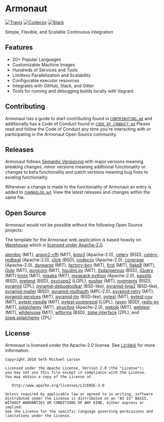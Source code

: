 # Armonaut

[![Travis](https://img.shields.io/travis/SethMichaelLarson/Armonaut/master.svg)](https://travis-ci.org/SethMichaelLarson/Armonaut)
[![Codecov](https://img.shields.io/codecov/c/github/SethMichaelLarson/Armonaut/master.svg)](https://codecov.io/gh/SethMichaelLarson/Armonaut)
[![Slack](https://img.shields.io/badge/slack-%23dev-brightgreen.svg)](https://armonaut.slack.com)

Simple, Flexible, and Scalable Continuous Integration

## Features

- 20+ Popular Languages
- Customizable Machine Images
- Hundreds of Services and Tools
- Limitless Parallelization and Scalability
- Configurable executor resources
- Integrates with GitHub, Slack, and Gitter
- Tools for running and debugging builds locally with Vagrant

## Contributing

Armonaut has a guide to start contributing found in [`CONTRIBUTING.md`](https://github.com/SethMichaelLarson/Armonaut/blob/master/CONTRIBUTING.md)
and additionally has a Code of Conduct found in [`CODE_OF_CONDUCT.md`](https://github.com/SethMichaelLarson/Armonaut/blob/master/CODE_OF_CONDUCT.md)
Please read and follow the Code of Conduct any time you're interacting with or participating in the Armonaut Open Source community.

## Releases

Armonaut follows [Semantic Versioning](http://semver.org/spec/v2.0.0.html)
with major versions meaning breaking changes,
minor versions meaning additional functionality or changes to beta functionality
and patch versions meaning bug fixes to existing functionality.

Whenever a change is made to the functionality of Armonaut an entry is added to
[`CHANGELOG.md`](https://github.com/SethMichaelLarson/Armonaut/blob/master/CHANGELOG.md).
View the latest releases and changes within the same file.

## Open Source

Armonaut would not be possible without the following Open Source projects:

The template for the Armonaut web application is based heavily on [Warehouse](https://github.com/pypa/warehouse)
which is [licensed under Apache-2.0](https://github.com/pypa/warehouse/blob/master/LICENSE). 

[alembic](https://bitbucket.org/zzzeek/alembic) (MIT),
[argon2-cffi](https://github.com/hynek/argon2_cffi) (MIT),
[boto3](https://boto3.readthedocs.io/en/latest/) (Apache-2.0),
[celery](http://celeryproject.org/) (BSD),
[celery-redbeat](https://github.com/sibson/redbeat) (Apache-2.0),
[click](http://github.com/mitsuhiko/click) (BSD),
[codecov](http://github.com/codecov/codecov-python) (Apache-2.0),
[coverage](https://bitbucket.org/ned/coveragepy) (Apache-2.0),
[dsnparse](http://github.com/Jaymon/dsnparse) (MIT),
[factory-boy](http://factoryboy.readthedocs.io/en/latest/) (MIT),
[first](https://github.com/hynek/first/) (MIT),
[flake8](https://gitlab.com/pycqa/flake8) (MIT),
[Gulp](https://github.com/gulpjs/gulp) (MIT),
[gunicorn](http://gunicorn.org/) (MIT),
[houdini.py](http://python-houdini.61924.nl/) (MIT),
[itsdangerous](http://github.com/mitsuhiko/itsdangerous) (BSD),
[jQuery](https://jquery.org) (MIT)
[limits](https://limits.readthedocs.org/) (MIT),
[misaka](https://github.com/FSX/misaka) (MIT),
[msgpack-python](http://msgpack.org/) (Apache-2.0),
[passlib](https://bitbucket.org/ecollins/passlib) (BSD),
[pretend](https://github.com/alex/pretend) (BSD),
[psycopg2](http://initd.org/psycopg/) (LGPL),
[pusher](https://pusher.com) (MIT),
[pygments](http://pygments.org/) (BSD),
[pyramid](https://trypyramid.com/) (ZPL),
[pyramid-debugtoolbar](https://docs.pylonsproject.org/projects/pyramid-debugtoolbar/en/latest/) (BSD-like),
[pyramid-jinja2](https://github.com/Pylons/pyramid_jinja2) (BSD-like),
[pyramid-mailer](http://docs.pylonsproject.org/projects/pyramid-mailer/en/latest/) (BSD),
[pyramid-multiauth](https://github.com/mozilla-services/pyramid_multiauth) (MPL-2.0),
[pyramid-retry](https://github.com/Pylons/pyramid_retry) (MIT),
[pyramid-services](https://github.com/mmerickel/pyramid_services) (MIT),
[pyramid-tm](http://docs.pylonsproject.org/projects/pyramid-tm/en/latest/) (BSD-like),
[pytest](http://pytest.org/) (MIT),
[pytest-cov](https://github.com/pytest-dev/pytest-cov) (MIT),
[pytest-needle](https://github.com/jlane9/pytest-needle) (MIT),
[pytest-postgresql](https://github.com/ClearcodeHQ/pytest-postgresql) (LGPL),
[raven](https://github.com/getsentry/raven-python) (BSD),
[redis-py](http://github.com/andymccurdy/redis-py) (MIT),
[sqlalchemy](http://sqlalchemy.org/) (MIT),
[structlog](http://www.structlog.org/) (Apache-2.0),
[webob](http://webob.org/) (MIT),
[webtest](http://webtest.pythonpaste.org/) (MIT),
[whitenoise](http://whitenoise.evans.io/) (MIT),
[wtforms](http://wtforms.simplecodes.com/) (BSD),
[zope.interface](https://github.com/zopefoundation/zope.interface) (ZPL), and
[zope.sqlalchemy](http://pypi.python.org/pypi/zope.sqlalchemy) (ZPL)

## License

Armonaut is licensed under the Apache-2.0 license. See
[`LICENSE`](https://github.com/SethMichaelLarson/Armonaut/blob/master/LICENSE)
for more information.

```
Copyright 2018 Seth Michael Larson

Licensed under the Apache License, Version 2.0 (the "License");
you may not use this file except in compliance with the License.
You may obtain a copy of the License at

   http://www.apache.org/licenses/LICENSE-2.0

Unless required by applicable law or agreed to in writing, software
distributed under the License is distributed on an "AS IS" BASIS,
WITHOUT WARRANTIES OR CONDITIONS OF ANY KIND, either express or implied.
See the License for the specific language governing permissions and
limitations under the License.
```
